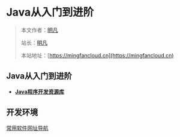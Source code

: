 # Java从入门到进阶

> 本文作者：[明凡]()
>
> 站长：[明凡]()
>
> 本站地址：[https://mingfancloud.cn](https://mingfancloud.cn)



## Java从入门到进阶  

- [**Java程序开发资源库**](https://zyk.mingrisoft.com/Develop/index/cid/1.html?t=new)


## 开发环境

[常用软件网址导航](常用软件网址导航.md)


